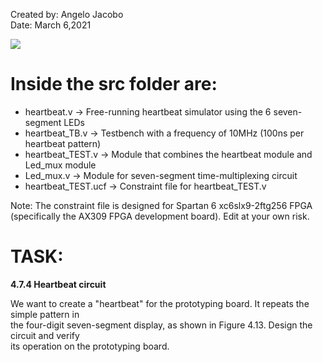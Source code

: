 Created by: Angelo Jacobo   
Date: March 6,2021  


[![](https://user-images.githubusercontent.com/87559347/126105512-6b648a85-e195-4ec9-9d92-694930d07a31.png)](https://youtu.be/TlNdaBp-t7g)


# Inside the src folder are:  
* heartbeat.v -> Free-running heartbeat simulator using the 6 seven-segment LEDs  
* heartbeat_TB.v -> Testbench with a frequency of 10MHz (100ns per heartbeat pattern)    
* heartbeat_TEST.v -> Module that combines the heartbeat module and Led_mux module   
* Led_mux.v -> Module for seven-segment time-multiplexing circuit   
* heartbeat_TEST.ucf -> Constraint file for heartbeat_TEST.v   

Note: The constraint file is designed for Spartan 6 xc6slx9-2ftg256 FPGA (specifically the AX309 FPGA development board). Edit at your own risk.  

# TASK:  
**4.7.4 Heartbeat circuit**  

We want to create a "heartbeat" for the prototyping board. It repeats the simple pattern in  
the four-digit seven-segment display, as shown in Figure 4.13. Design the circuit and verify  
its operation on the prototyping board.   

